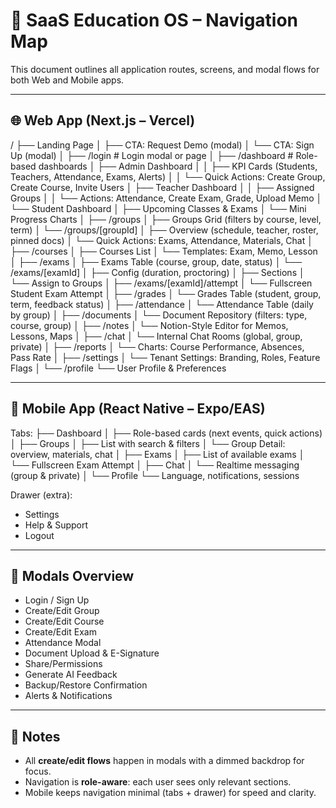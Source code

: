 # 🧭 SaaS Education OS – Navigation Map

This document outlines all application routes, screens, and modal flows for both Web and Mobile apps.

---

## 🌐 Web App (Next.js – Vercel)



/
├── Landing Page
│ ├── CTA: Request Demo (modal)
│ └── CTA: Sign Up (modal)
│
├── /login # Login modal or page
│
├── /dashboard # Role-based dashboards
│ ├── Admin Dashboard
│ │ ├── KPI Cards (Students, Teachers, Attendance, Exams, Alerts)
│ │ └── Quick Actions: Create Group, Create Course, Invite Users
│ ├── Teacher Dashboard
│ │ ├── Assigned Groups
│ │ └── Actions: Attendance, Create Exam, Grade, Upload Memo
│ └── Student Dashboard
│ ├── Upcoming Classes & Exams
│ └── Mini Progress Charts
│
├── /groups
│ ├── Groups Grid (filters by course, level, term)
│ └── /groups/[groupId]
│ ├── Overview (schedule, teacher, roster, pinned docs)
│ └── Quick Actions: Exams, Attendance, Materials, Chat
│
├── /courses
│ ├── Courses List
│ └── Templates: Exam, Memo, Lesson
│
├── /exams
│ ├── Exams Table (course, group, date, status)
│ └── /exams/[examId]
│ ├── Config (duration, proctoring)
│ ├── Sections
│ └── Assign to Groups
│
├── /exams/[examId]/attempt
│ └── Fullscreen Student Exam Attempt
│
├── /grades
│ └── Grades Table (student, group, term, feedback status)
│
├── /attendance
│ └── Attendance Table (daily by group)
│
├── /documents
│ └── Document Repository (filters: type, course, group)
│
├── /notes
│ └── Notion-Style Editor for Memos, Lessons, Maps
│
├── /chat
│ └── Internal Chat Rooms (global, group, private)
│
├── /reports
│ └── Charts: Course Performance, Absences, Pass Rate
│
├── /settings
│ └── Tenant Settings: Branding, Roles, Feature Flags
│
└── /profile
└── User Profile & Preferences




---

## 📱 Mobile App (React Native – Expo/EAS)


Tabs:
├── Dashboard
│ ├── Role-based cards (next events, quick actions)
│
├── Groups
│ ├── List with search & filters
│ └── Group Detail: overview, materials, chat
│
├── Exams
│ ├── List of available exams
│ └── Fullscreen Exam Attempt
│
├── Chat
│ └── Realtime messaging (group & private)
│
└── Profile
└── Language, notifications, sessions




Drawer (extra):
- Settings
- Help & Support
- Logout

---

## 🔹 Modals Overview

- Login / Sign Up
- Create/Edit Group
- Create/Edit Course
- Create/Edit Exam
- Attendance Modal
- Document Upload & E-Signature
- Share/Permissions
- Generate AI Feedback
- Backup/Restore Confirmation
- Alerts & Notifications

---

## 🔹 Notes

- All **create/edit flows** happen in modals with a dimmed backdrop for focus.  
- Navigation is **role-aware**: each user sees only relevant sections.  
- Mobile keeps navigation minimal (tabs + drawer) for speed and clarity.


